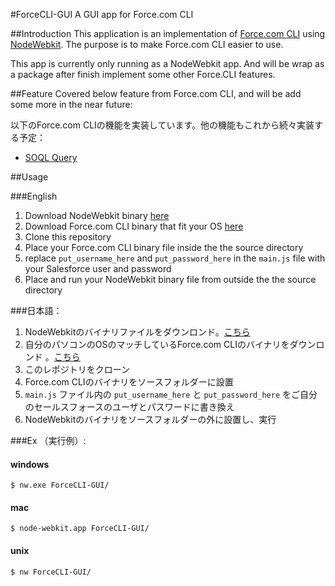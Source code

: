 #ForceCLI-GUI
A GUI app for Force.com CLI

##Introduction
This application is an implementation of [Force.com CLI][4] using [NodeWebkit][1]. The purpose is to make Force.com CLI easier to use.

This app is currently only running as a NodeWebkit app. And will be wrap as a package after finish implement some other Force.CLI features.

##Feature
Covered below feature from Force.com CLI, and will be add some more in the near future: 

以下のForce.com CLIの機能を実装しています。他の機能もこれから続々実装する予定：

 * [SOQL Query][5] 

##Usage

###English

 1. Download NodeWebkit binary [here][2]
 2. Download Force.com CLI binary that fit your OS [here][3]
 3. Clone this repository
 4. Place your Force.com CLI binary file inside the the source directory
 5.	replace `put_username_here` and `put_password_here` in the `main.js` file with your Salesforce user and password
 6. Place and run your NodeWebkit binary file from outside the the source directory

###日本語：

 1.  NodeWebkitのバイナリファイルをダウンロンド。[こちら][2]
 2. 自分のパソコンのOSのマッチしているForce.com CLIのバイナリをダウンロンド 。[こちら][3]
 3. このレポジトリをクローン
 4. Force.com CLIのバイナリをソースフォルダーに設置
 5.	`main.js` ファイル内の `put_username_here` と `put_password_here` をご自分のセールスフォースのユーザとパスワードに書き換え
 6. NodeWebkitのバイナリをソースフォルダーの外に設置し、実行

###Ex （実行例）:

#### windows

    $ nw.exe ForceCLI-GUI/

#### mac

    $ node-webkit.app ForceCLI-GUI/

#### unix

    $ nw ForceCLI-GUI/

[1]: https://github.com/rogerwang/node-webkit
[2]: https://github.com/rogerwang/node-webkit/blob/master/README.md#downloads
[3]: https://github.com/heroku/force/tree/master/binaries
[4]: https://github.com/heroku/force
[5]: http://www.salesforce.com/us/developer/docs/soql_sosl/Content/sforce_api_calls_soql.htm